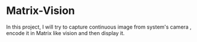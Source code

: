# Matrix-Vision
In this project, I will try to capture continuous image from system's camera , encode it in Matrix like vision and then display it.
